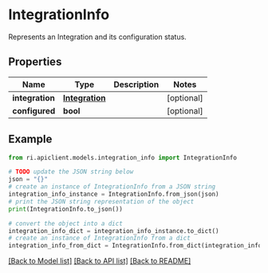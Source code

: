 # IntegrationInfo

Represents an Integration and its configuration status.

## Properties

Name | Type | Description | Notes
------------ | ------------- | ------------- | -------------
**integration** | [**Integration**](Integration.md) |  | [optional] 
**configured** | **bool** |  | [optional] 

## Example

```python
from ri.apiclient.models.integration_info import IntegrationInfo

# TODO update the JSON string below
json = "{}"
# create an instance of IntegrationInfo from a JSON string
integration_info_instance = IntegrationInfo.from_json(json)
# print the JSON string representation of the object
print(IntegrationInfo.to_json())

# convert the object into a dict
integration_info_dict = integration_info_instance.to_dict()
# create an instance of IntegrationInfo from a dict
integration_info_from_dict = IntegrationInfo.from_dict(integration_info_dict)
```
[[Back to Model list]](../README.md#documentation-for-models) [[Back to API list]](../README.md#documentation-for-api-endpoints) [[Back to README]](../README.md)

